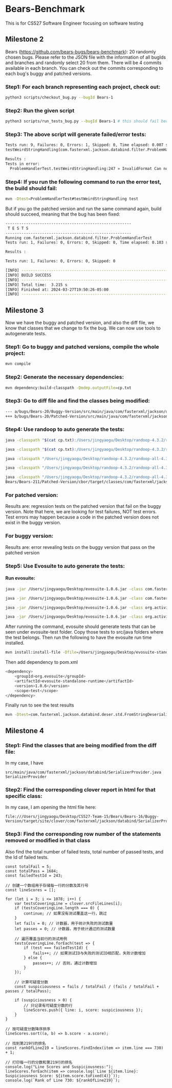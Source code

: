 # Bears-Benchmark

This is for CS527 Software Engineer focusing on software testing

## Milestone 2

Bears (https://github.com/bears-bugs/bears-benchmark): 20 randomly chosen bugs. Please refer to the JSON file with the information of all bugIds and branches and randomly select 20 from them. There will be 4 commits available in each branch. You can check out the commits corresponding to each bug's buggy and patched versions.

### Step1: For each branch representing each project, check out:
```bash
python3 scripts/checkout_bug.py --bugId Bears-1

```

### Step2: Run the given script
```bash
python3 scripts/run_tests_bug.py --bugId Bears-1 # this should fail because the checkout_bug.py has checked out the third, buggy commit
```

### Step3: The above script will generate failed/error tests:


```bash
Tests run: 9, Failures: 0, Errors: 1, Skipped: 0, Time elapsed: 0.007 sec <<< FAILURE! - in com.fasterxml.jackson.databind.filter.ProblemHandlerTest
testWeirdStringHandling(com.fasterxml.jackson.databind.filter.ProblemHandlerTest)  Time elapsed: 0.004 sec  <<< ERROR!

Results :
Tests in error: 
  ProblemHandlerTest.testWeirdStringHandling:247 » InvalidFormat Can not deseria...
```

### Step4: If you run the following command to run the error test, the build should fail:
```bash
mvn -Dtest=ProblemHandlerTest#testWeirdStringHandling test
```
But if you go the patched version and run the same command again, build should succeed, meaning that the bug has been fixed:
```bash
-------------------------------------------------------
 T E S T S
-------------------------------------------------------
Running com.fasterxml.jackson.databind.filter.ProblemHandlerTest
Tests run: 1, Failures: 0, Errors: 0, Skipped: 0, Time elapsed: 0.103 sec - in com.fasterxml.jackson.databind.filter.ProblemHandlerTest

Results :

Tests run: 1, Failures: 0, Errors: 0, Skipped: 0

[INFO] ------------------------------------------------------------------------
[INFO] BUILD SUCCESS
[INFO] ------------------------------------------------------------------------
[INFO] Total time:  3.215 s
[INFO] Finished at: 2024-03-27T19:50:26-05:00
[INFO] ------------------------------------------------------------------------
```

## Milestone 3
Now we have the buggy and patched version, and also the diff file, we know that classes that we change to fix the bug. We can now use tools to autogenerate tests.

### Step1: Go to buggy and patched versions, compile the whole project:
```bash
mvn compile
```

### Step2: Generate the necessary dependencies:
```bash
mvn dependency:build-classpath -Dmdep.outputFile=cp.txt
```

### Step3: Go to diff file and find the classes being modified:
```bash
--- a/bugs/Bears-20/Buggy-Version/src/main/java/com/fasterxml/jackson/databind/deser/std/FromStringDeserializer.java
+++ b/bugs/Bears-20/Patched-Version/src/main/java/com/fasterxml/jackson/databind/deser/std/FromStringDeserializer.java
```

### Step4: Use randoop to auto generate the tests:
```bash
java -classpath "$(cat cp.txt):/Users/jingyaogu/Desktop/randoop-4.3.2/randoop-all-4.3.2.jar:/Users/jingyaogu/Desktop/CS527-Team-15/Bears/Bears-20/Patched-Version/target/classes/" randoop.main.Main gentests --testclass=com.fasterxml.jackson.databind.deser.std.FromStringDeserializer

```

```bash
java -classpath "$(cat cp.txt):/Users/jingyaogu/Desktop/randoop-4.3.2/randoop-all-4.3.2.jar:/Users/jingyaogu/Desktop/CS527-Team-15/Bears/Bears-20/Buggy-Version/target/classes/" randoop.main.Main gentests --testclass=com.fasterxml.jackson.databind.deser.std.FromStringDeserializer

java -classpath "/Users/jingyaogu/Desktop/randoop-4.3.2/randoop-all-4.3.2.jar:/Users/jingyaogu/Desktop/CS527-Team-15/Bears/Bears-168/Buggy-Version/address-controller/target/classes" randoop.main.Main gentests --testclass=io.enmasse.controller.api.DefaultExceptionMapper

java -classpath "/Users/jingyaogu/Desktop/randoop-4.3.2/randoop-all-4.3.2.jar:/Users/jingyaogu/Desktop/CS527-Team-15/Bears/Bears-142/Buggy-Version/modules/activiti-engine/target/classes" randoop.main.Main gentests --testclass=org.activiti.engine.impl.history.handler.ActivityInstanceEndHandler

java -classpath "/Users/jingyaogu/Desktop/randoop-4.3.2/randoop-all-4.3.2.jar:/Users/jingyaogu/Desktop/CS527-Team-15/Bears/Bears-211/Patched-Version/cbor/target/classes" randoop.main.Main gentests --testclass=com.fasterxml.jackson/dataformat/cbor/CBORFactory
Bears/Bears-211/Patched-Version/cbor/target/classes/com/fasterxml/jackson/dataformat/cbor/CBORFactory.class

```

### For patched version:
Results are: regression tests on the patched version that fail on the buggy version. Note that here, we are looking for test failures, NOT test errors. Test errors may happen because a code in the patched version does not exist in the buggy version. 

### For buggy version:
Results are: error revealing tests on the buggy version that pass on the patched version

### Step5: Use Evosuite to auto generate the tests:

#### Run evosuite:
```bash
java -jar /Users/jingyaogu/Desktop/evosuite-1.0.6.jar -class com.fasterxml.jackson.databind.introspect.POJOPropertiesCollector -projectCP "/Users/jingyaogu/Desktop/CS527-Team-15/Bears/Bears-6/Patched-Version/target/classes/:$(cat cp.txt)"

java -jar /Users/jingyaogu/Desktop/evosuite-1.0.6.jar -class com.fasterxml.jackson.databind.introspect.POJOPropertiesCollector -projectCP "/Users/jingyaogu/Desktop/CS527-Team-15/Bears/Bears-6/Buggy-Version/target/classes/:$(cat cp.txt)"

java -jar /Users/jingyaogu/Desktop/evosuite-1.0.6.jar -class org.activiti.engine.impl.history.handler.ActivityInstanceEndHandler -projectCP "/Users/jingyaogu/Desktop/CS527-Team-15/Bears/Bears-142/Patched-Version/target/classes/:$(cat cp.txt)"

java -jar /Users/jingyaogu/Desktop/evosuite-1.0.6.jar -class org.activiti.engine.impl.history.handler.ActivityInstanceEndHandler -projectCP "/Users/jingyaogu/Desktop/CS527-Team-15/Bears/Bears-142/Patched-Version/modules/activiti-engine/target/classes:$(cat cp.txt)"

```
After running the command, evosuite should generate tests that can be seen under evosuite-test folder. Copy those tests to src/java folders where the test belongs. Then run the following to have the evosuite run time installed.

```bash
mvn install:install-file -Dfile=/Users/jingyaogu/Desktop/evosuite-standalone-runtime-1.0.6.jar -DgroupId=org.evosuite -DartifactId=evosuite-standalone-runtime -Dversion=1.0.6 -Dpackaging=jar
```
Then add dependency to pom.xml

```bash
<dependency>
    <groupId>org.evosuite</groupId>
    <artifactId>evosuite-standalone-runtime</artifactId>
    <version>1.0.6</version>
    <scope>test</scope>
</dependency>
```
Finally run to see the test results
```bash
mvn -Dtest=com.fasterxml.jackson.databind.deser.std.FromStringDeserializer_ESTest test
```

## Milestone 4

### Step1: Find the classes that are being modified from the diff file:

In my case, I have 
```
src/main/java/com/fasterxml/jackson/databind/SerializerProvider.java
SerializerProvider
```

### Step2: Find the corresponding clover report in html for that specific class:

In my case, I am opening the html file here:
```
file:///Users/jingyaogu/Desktop/CS527-Team-15/Bears/Bears-16/Buggy-Version/target/site/clover/com/fasterxml/jackson/databind/SerializerProvider.html#SerializerProvider
```

### Step3: Find the corresponding row number of the statements removed or modified in that class

Also find the total number of failed tests, total number of passed tests, and the Id of failed tests.
```
const totalFail = 5;
const totalPass = 1684;
const failedTestId = 243;

// 创建一个数组用于存储每一行的分数及其行号
const lineScores = [];

for (let i = 3; i <= 1078; i++) {
    var testsCoveringLine = clover.srcFileLines[i];
    if (testsCoveringLine.length === 0) {
        continue; // 如果没有测试覆盖这一行，跳过
    }
    let fails = 0; // 计数器，用于统计失败的测试数量
    let passes = 0; // 计数器，用于统计通过的测试数量
    
    // 遍历覆盖当前行的测试用例
    testsCoveringLine.forEach(test => {
        if (test === failedTestId) {
            fails++; // 如果测试ID与失败的测试ID相匹配，失败计数增加
        } else {
            passes++; // 否则，通过计数增加
        }
    });
    
    // 计算可疑度分数
    const suspiciousness = fails / totalFail / (fails / totalFail + passes / totalPass);
    
    if (suspiciousness > 0) {
        // 只记录有可疑度分数的行
        lineScores.push({ line: i, score: suspiciousness });
    }
}

// 按可疑度分数降序排序
lineScores.sort((a, b) => b.score - a.score);

// 找到第219行的排名
const rankOfLine219 = lineScores.findIndex(item => item.line === 730) + 1;

// 打印每一行的分数和第219行的排名
console.log("Line Scores and Suspiciousness:");
lineScores.forEach(item => console.log(`Line ${item.line}: Suspiciousness Score: ${item.score.toFixed(4)}`));
console.log(`Rank of Line 730: ${rankOfLine219}`);
```

























